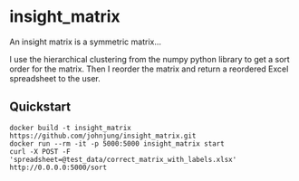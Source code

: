 # insight_matrix

An insight matrix is a symmetric matrix...

I use the hierarchical clustering from the numpy python library to get a sort
order for the matrix.  Then I reorder the matrix and return a reordered Excel
spreadsheet to the user. 

## Quickstart

```
docker build -t insight_matrix https://github.com/johnjung/insight_matrix.git
docker run --rm -it -p 5000:5000 insight_matrix start
curl -X POST -F 'spreadsheet=@test_data/correct_matrix_with_labels.xlsx' http://0.0.0.0:5000/sort
```
